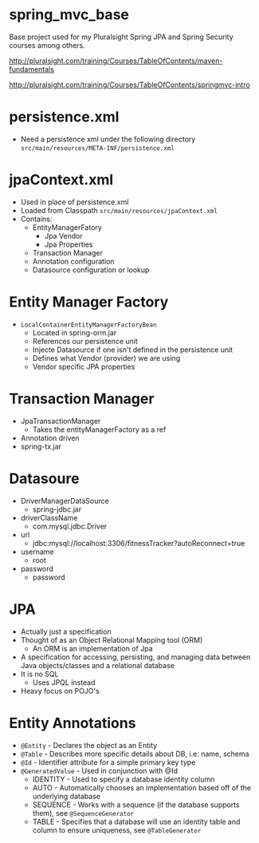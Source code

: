 spring_mvc_base
===============

Base project used for my Pluralsight Spring JPA and Spring Security courses among others.

http://pluralsight.com/training/Courses/TableOfContents/maven-fundamentals

http://pluralsight.com/training/Courses/TableOfContents/springmvc-intro


persistence.xml
===============
- Need a persistence xml under the following directory
`src/main/resources/META-INF/persistence.xml`

jpaContext.xml
==============
- Used in place of persistence.xml
- Loaded from Classpath
	`src/main/resources/jpaContext.xml`
- Contains:
	-  EntityManagerFatory
		- Jpa Vendor
		- Jpa Properties
	- Transaction Manager
	- Annotation configuration
	- Datasource configuration or lookup
	
Entity Manager Factory
======================
- `LocalContainerEntityManagerFactoryBean` 
	- Located in spring-orm.jar
	- References our persistence unit
	- Injecte Datasource if one isn't defined in the persistence unit
	- Defines what Vendor (provider) we are using
	- Vendor specific JPA properties
	
Transaction Manager
===================
- JpaTransactionManager
	- Takes the entityManagerFactory as a ref
- Annotation driven
- spring-tx.jar

Datasoure
=========
- DriverManagerDataSource
	- spring-jdbc.jar
- driverClassName
	- com.mysql.jdbc.Driver
- url
	- jdbc:mysql://localhost:3306/fitnessTracker?autoReconnect=true
- username
	- root
- password
	- password
	
JPA
===
- Actually just a specification 
- Thought of as an Object Relational Mapping tool (ORM)
	- An ORM is an implementation of Jpa
- A specification for accessing, persisting, and managing data between Java objects/classes and a relational database
- It is no SQL
	- Uses JPQL instead
- Heavy focus on POJO's

Entity Annotations
==================
- `@Entity` - Declares the object as an Entity
- `@Table` - Describes more specific details about DB, i.e: name, schema
- `@Id` - Identifier attribute for a simple primary key type
- `@GeneratedValue` - Used in conjunction with @Id
	- IDENTITY - Used to specify a database identity column
	- AUTO - Automatically chooses an implementation based off of the underlying database
	- SEQUENCE - Works with a sequence (if the database supports them), see
		`@SequenceGenerator`
	- TABLE - Specifies that a database will use an identity table and column to ensure uniqueness, see `@TableGenerator`